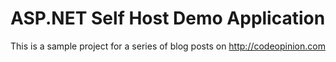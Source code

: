 # ASP.NET Self Host Demo Application
This is a sample project for a series of blog posts on http://codeopinion.com
